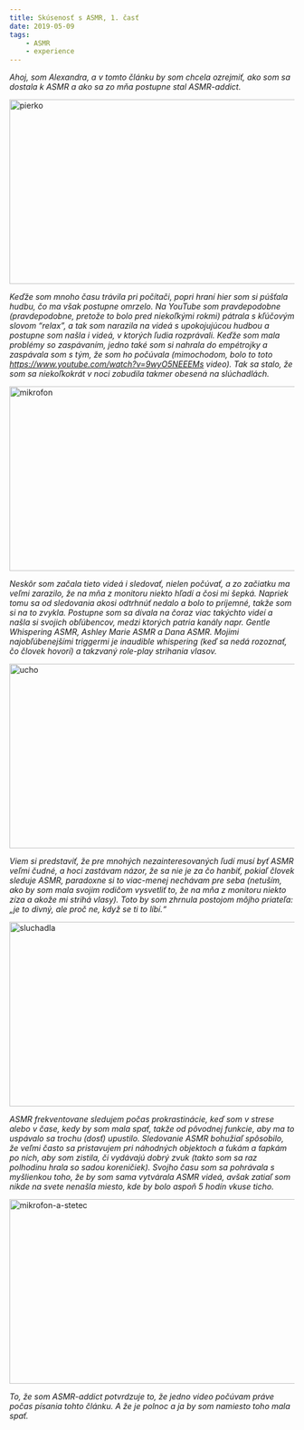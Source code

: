 ```yaml
---
title: Skúsenosť s ASMR, 1. časť
date: 2019-05-09
tags: 
    - ASMR
    - experience
---
```


_Ahoj, som Alexandra, a v tomto článku by som chcela ozrejmiť, ako som sa dostala k ASMR a ako sa zo mňa postupne stal ASMR-addict._ 

<img src="https://static01.nyt.com/images/2019/04/07/magazine/07mag-asmr-slideshow-slide-GD4T/07mag-asmr-slideshow-slide-GD4T-facebookJumbo.jpg" alt="pierko" width="670" height="326">

_Keďže som mnoho času trávila pri počítači, popri hraní hier som si púšťala hudbu, čo ma však postupne omrzelo. Na YouTube som pravdepodobne (pravdepodobne, pretože to bolo pred niekoľkými rokmi) pátrala s kľúčovým slovom “relax”, a tak som narazila na videá s upokojujúcou hudbou a postupne som našla i videá, v ktorých ľudia rozprávali. Keďže som mala problémy so zaspávaním, jedno také som si nahrala do empétrojky a zaspávala som s tým, že som ho počúvala (mimochodom, bolo to toto https://www.youtube.com/watch?v=9wyO5NEEEMs video). Tak sa stalo, že som sa niekoľkokrát v noci zobudila takmer obesená na slúchadlách._ 

<img src="https://cdn.thewirecutter.com/wp-content/uploads/2018/05/yetiASMR-2x1-8822.jpg" alt="mikrofon" width="670" height="326">

_Neskôr som začala tieto videá i sledovať, nielen počúvať, a zo začiatku ma veľmi zarazilo, že na mňa z monitoru niekto hľadí a čosi mi šepká. Napriek tomu sa od sledovania akosi odtrhnúť nedalo a bolo to príjemné, takže som si na to zvykla. Postupne som sa dívala na čoraz viac takýchto videí a našla si svojich obľúbencov, medzi ktorých patria kanály napr. Gentle Whispering ASMR, Ashley Marie ASMR a Dana ASMR. Mojimi najobľúbenejšími triggermi je inaudible whispering (keď sa nedá rozoznať, čo človek hovorí) a takzvaný role-play strihania vlasov._

<img src="https://d1902livswy8rb.cloudfront.net/dimg/670x670/dimg/118894529-gold-ear-listening.jpg" alt="ucho" width="670" height="326">

_Viem si predstaviť, že pre mnohých nezainteresovaných ľudí musí byť ASMR veľmi čudné, a hoci zastávam názor, že sa nie je za čo hanbiť, pokiaľ človek sleduje ASMR, paradoxne si to viac-menej nechávam pre seba (netuším, ako by som mala svojim rodičom vysvetliť to, že na mňa z monitoru niekto zíza a akože mi strihá vlasy). Toto by som zhrnula postojom môjho priateľa: „je to divný, ale proč ne, když se ti to líbí.“_

<img src="https://blog.bulletproof.com/wp-content/uploads/2019/01/What-Is-ASMR_header-752x401.jpg" alt="sluchadla" width="670" height="326">

_ASMR frekventovane sledujem počas prokrastinácie, keď som v strese alebo v čase, kedy by som mala spať, takže od pôvodnej funkcie, aby ma to uspávalo sa trochu (dosť) upustilo. Sledovanie ASMR bohužiaľ spôsobilo, že veľmi často sa pristavujem pri náhodných objektoch a ťukám a ťapkám po nich, aby som zistila, či vydávajú dobrý zvuk (takto som sa raz polhodinu hrala so sadou koreničiek). Svojho času som sa pohrávala s myšlienkou toho, že by som sama vytvárala ASMR videá, avšak zatiaľ som nikde na svete nenašla miesto, kde by bolo aspoň 5 hodín vkuse ticho._ 

<img src="https://studybreaks.com/wp-content/uploads/2016/06/DonnaASMR-Profile-Pic.jpg" alt="mikrofon-a-stetec" width="670" height="326">

_To, že som ASMR-addict potvrdzuje to, že jedno video počúvam práve počas písania tohto článku. A že je polnoc a ja by som namiesto toho mala spať._ 
